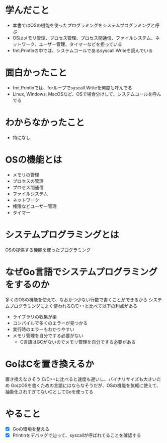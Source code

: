 # 学んだこと
- 本書ではOSの機能を使ったプログラミングをシステムプログラミングと呼ぶ
- OSはメモリ管理、プロセス管理、プロセス間通信、ファイルシステム、ネットワーク、ユーザー管理、タイマーなどを担っている
- fmt.Printlnの中では、システムコールであるsyscall.Writeを読んでいる
# 面白かったこと
- fmt.Printlnでは、forループでsyscall.Writeを何度も呼んでる
- Linux, Windows, MacOSなど、OSで場合分けして、システムコールを呼んでる
# わからなかったこと
- 特になし

# OSの機能とは
- メモリの管理
- プロセスの管理
- プロセス間通信
- ファイルシステム
- ネットワーク
- 権限などユーザー管理
- タイマー

# システムプログラミングとは
OSの提供する機能を使ったプログラミング

# なぜGo言語でシステムプログラミングをするのか
多くのOSの機能を使えて、なおかつ少ない行数で書くことができるから
システムプログラミングによく使われるC/C++と比べて以下の利点がある
- ライブラリの収集が楽
- コンパイルで多くのエラーが見つかる
- 実行時のエラーもわかりやすい
- メモリ管理を自分でする必要がない
  - C言語はGCがないのでメモリ管理を自分でする必要がある

# GoはCを置き換えるか
置き換えなさそう
C/C++に比べると速度も遅いし、バイナリサイズも大きいため
GoはOSを書くための言語にはならなそうだが、OSの機能を気軽に使えて、抽象化されすぎてないCとしてGoを使ってる

# やること
- [x] Goの環境を整える
- [x] Printlnをデバッグで辿って、syscallが呼ばれてることを確認する